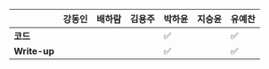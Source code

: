 |              | 강동인 | 배하람 | 김용주 | 박하윤 | 지승윤 | 유예찬 |
| ------------ | ------ | ------ | ------ | ------ | ------ | ------------ |
| **코드**     |   ||  | :white_check_mark:       |        |:white_check_mark:|
| **Write-up** |||  | :white_check_mark:       |        |:white_check_mark:|
